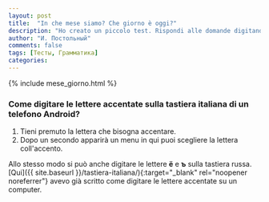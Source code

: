 ```yaml
---
layout: post
title:  "In che mese siamo? Che giorno è oggi?"
description: "Ho creato un piccolo test. Rispondi alle domande digitando il mese e il giorno correnti in italiano nelle caselle in basso"
author: "И. Постольный"
comments: false
tags: [Тесты, Грамматика]
categories:
---
```

{% include mese_giorno.html %}

### Come digitare le lettere accentate sulla tastiera italiana di un telefono Android?

1. Tieni premuto la lettera che bisogna accentare.
2. Dopo un secondo apparirà un menu in qui puoi scegliere la lettera coll'accento.

Allo stesso modo si può anche digitare le lettere **ё** e **ъ** sulla tastiera russa. [Qui]({{ site.baseurl }}/tastiera-italiana/){:target="_blank" rel="noopener noreferrer"} avevo già scritto come digitare le lettere accentate su un computer.
